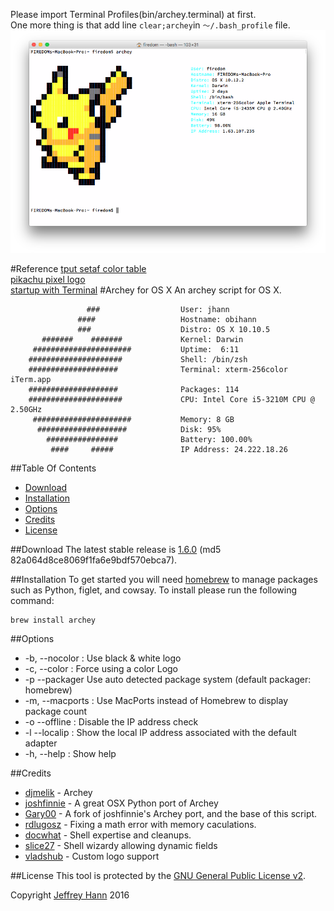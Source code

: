 Please import Terminal Profiles(bin/archey.terminal) at first.  
One more thing is that add line `clear;archey`in `～/.bash_profile` file.
![www](233.png)

#Reference
[tput setaf color table](http://unix.stackexchange.com/questions/269077/tput-setaf-color-table-how-to-determine-color-codes)  
[pikachu pixel logo](http://theinspirationblog.net/round-ups/yellow-belly-cute-pikachu-pixel-art/attachment/pikachu-pixel-2/)  
[startup with Terminal](https://www.zhihu.com/question/28355713)
#Archey for OS X
An archey script for OS X.

```
                 ###                  User: jhann
               ####                   Hostname: obihann
               ###                    Distro: OS X 10.10.5
       #######    #######             Kernel: Darwin
     ######################           Uptime:  6:11
    #####################             Shell: /bin/zsh
    ####################              Terminal: xterm-256color iTerm.app
    ####################              Packages: 114
    #####################             CPU: Intel Core i5-3210M CPU @ 2.50GHz
     ######################           Memory: 8 GB
      ####################            Disk: 95%
        ################              Battery: 100.00%
         ####     #####               IP Address: 24.222.18.26
```

##Table Of Contents
* [Download](#download)
* [Installation](#installation)
* [Options](#options)
* [Credits](#credits)
* [License](#license)

##Download
The latest stable release is [1.6.0](https://github.com/obihann/archey-osx/archive/1.6.0.tar.gz) (md5 82a064d8ce8069f1fa6e9bdf570ebca7).

##Installation
To get started you will need [homebrew](http://brew.sh/) to manage packages such as Python, figlet, and cowsay. To install please run the following command:

```
brew install archey
```

##Options
* -b,  --nocolor : Use black & white logo
* -c,  --color   : Force using a color Logo
* -p   --packager  Use auto detected package system (default packager: homebrew)
* -m,  --macports : Use MacPorts instead of Homebrew to display package count
* -o   --offline : Disable the IP address check
* -l   --localip : Show the local IP address associated with the default adapter
* -h,  --help : Show help


##Credits
* [djmelik](https://github.com/djmelik/archey) - Archey
* [joshfinnie](https://github.com/joshfinnie/archey-osx) - A great OSX Python port of Archey
* [Gary00](https://github.com/Gary00/archey-osx) - A fork of joshfinnie's Archey port, and the base of this script.
* [rdlugosz](https://github.com/rdlugosz) - Fixing a math error with memory caculations.
* [docwhat](https://github.com/docwhat) - Shell expertise and cleanups.
* [slice27](https://github.com/slice27) - Shell wizardy allowing dynamic fields
* [vladshub](https://github.com/vladshub) - Custom logo support

##License
This tool is protected by the [GNU General Public License v2](http://www.gnu.org/licenses/gpl-2.0.html).

Copyright [Jeffrey Hann](http://jeffreyhann.ca/) 2016
